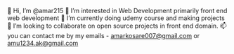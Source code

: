👋 Hi, I’m @amar215
👀 I’m interested in Web Development primarily front end web development
🌱 I’m currently doing udemy course and making projects
💞️ I’m looking to collaborate on open source projects in front end domain.
📫 you can contact me by my emails - amarkosare007@gmail.com or amu1234.ak@gmail.com
